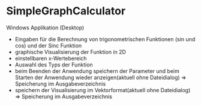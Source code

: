 # SimpleGraphCalculator

Windows Applikation (Desktop)
- Eingaben für die Berechnung von trigonometrischen Funktionen (sin und cos) und der Sinc Funktion 
- graphische Visualisierung der Funktion in 2D
- einstellbaren x-Wertebereich 
- Auswahl des Typs der Funktion
- beim Beenden der Anwendung speichern der Parameter und beim Starten der Anwendung wieder anzeigen(aktuell ohne Dateidialog) => Speicherung im Ausgabeverzeichnis 
- speichern der Visualisierung im Vektorformat(aktuell ohne Dateidialog) => Speicherung im Ausgabeverzeichnis 

